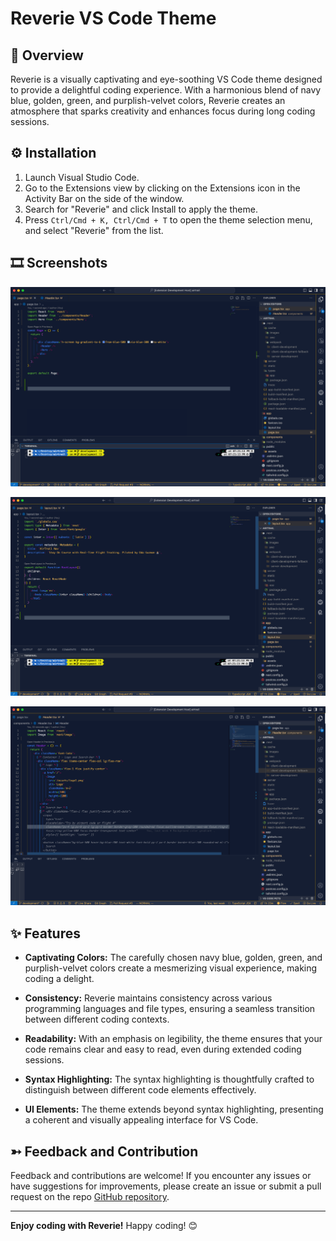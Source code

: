 # Reverie VS Code Theme 

## 🔖 Overview

Reverie is a visually captivating and eye-soothing VS Code theme designed to provide a delightful coding experience. With a harmonious blend of navy blue, golden, green, and purplish-velvet colors, Reverie creates an atmosphere that sparks creativity and enhances focus during long coding sessions.

## ⚙️ Installation

1. Launch Visual Studio Code.
2. Go to the Extensions view by clicking on the Extensions icon in the Activity Bar on the side of the window.
3. Search for "Reverie" and click Install to apply the theme.
4. Press `Ctrl/Cmd + K, Ctrl/Cmd + T` to open the theme selection menu, and select "Reverie" from the list.

## 🎞️ Screenshots

![Reverie - Screenshot 1](https://github.com/odaguzman/reverie-vscode-theme/raw/main/assets/Screenshot1.png)

![Reverie - Screenshot 2](https://github.com/odaguzman/reverie-vscode-theme/raw/main/assets/Screenshot2.png)

![Reverie - Screenshot 3](https://github.com/odaguzman/reverie-vscode-theme/raw/main/assets/Screenshot3.png)

## ✨ Features

- **Captivating Colors:** The carefully chosen navy blue, golden, green, and purplish-velvet colors create a mesmerizing visual experience, making coding a delight.

- **Consistency:** Reverie maintains consistency across various programming languages and file types, ensuring a seamless transition between different coding contexts.

- **Readability:** With an emphasis on legibility, the theme ensures that your code remains clear and easy to read, even during extended coding sessions.

- **Syntax Highlighting:** The syntax highlighting is thoughtfully crafted to distinguish between different code elements effectively.

- **UI Elements:** The theme extends beyond syntax highlighting, presenting a coherent and visually appealing interface for VS Code.

## ➳ Feedback and Contribution

Feedback and contributions are welcome! If you encounter any issues or have suggestions for improvements, please create an issue or submit a pull request on the repo [GitHub repository](https://github.com/odaguzman/reverie-vscode-theme).

---

**Enjoy coding with Reverie!** Happy coding! 😊
